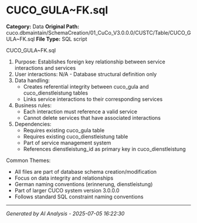 # CUCO_GULA~FK.sql

**Category:** Data
**Original Path:** cuco.dbmaintain/SchemaCreation/01_CuCo_V3.0.0.0/CUSTC/Table/CUCO_GULA~FK.sql
**File Type:** SQL script

CUCO_GULA~FK.sql
1. Purpose: Establishes foreign key relationship between service interactions and services
2. User interactions: N/A - Database structural definition only
3. Data handling:
   - Creates referential integrity between cuco_gula and cuco_dienstleistung tables
   - Links service interactions to their corresponding services
4. Business rules:
   - Each interaction must reference a valid service
   - Cannot delete services that have associated interactions
5. Dependencies:
   - Requires existing cuco_gula table
   - Requires existing cuco_dienstleistung table
   - Part of service management system
   - References dienstleistung_id as primary key in cuco_dienstleistung

Common Themes:
- All files are part of database schema creation/modification
- Focus on data integrity and relationships
- German naming conventions (erinnerung, dienstleistung)
- Part of larger CUCO system version 3.0.0.0
- Follows standard SQL constraint naming conventions

---
*Generated by AI Analysis - 2025-07-05 16:22:30*
